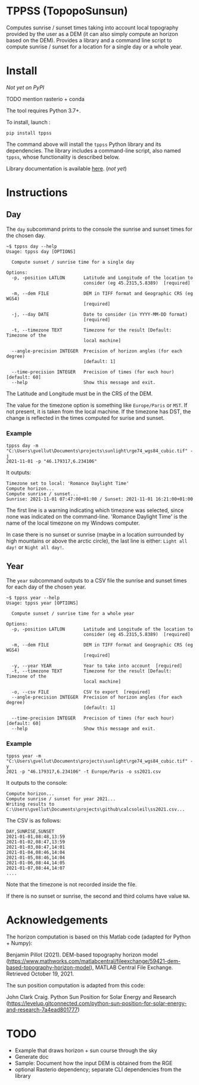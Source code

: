 # TPPSS (TopopoSunsun)

Computes sunrise / sunset times taking into account local topography provided by the user as a DEM (it can also simply compute an horizon based on the DEM). Provides a library and a command line script to compute sunrise / sunset for a location for a single day or a whole year.

# Install

*Not yet on PyPI*

TODO mention rasterio + conda

The tool requires Python 3.7+.

To install, launch :

```console
pip install tppss
```

The command above will install the `tppss` Python library and its dependencies. The library includes a command-line script, also named `tppss`, whose functionality is described below.

Library documentation is available [here](http://example.com). (*not yet*)

# Instructions

## Day

The `day` subcommand prints to the console the sunrise and sunset times for the chosen day.

```console
~$ tppss day --help
Usage: tppss day [OPTIONS]

  Compute sunset / sunrise time for a single day

Options:
  -p, -position LATLON       Latitude and Longitude of the location to
                             consider (eg 45.2315,5.8389)  [required]

  -m, --dem FILE             DEM in TIFF format and Geographic CRS (eg WGS4)
                             [required]

  -j, --day DATE             Date to consider (in YYYY-MM-DD format)
                             [required]

  -t, --timezone TEXT        Timezone for the result [Default: Timezone of the
                             local machine]

  --angle-precision INTEGER  Precision of horizon angles (for each degree)
                             [default: 1]

  --time-precision INTEGER   Precision of times (for each hour)  [default: 60]
  --help                     Show this message and exit.
```

The Latitude and Longitude must be in the CRS of the DEM.

The value for the timezone option is something like `Europe/Paris` or `MST`. If not present, it is taken from the local machine. If the timezone has DST, the change is reflected in the times computed for surise and sunset.

### Example

```
tppss day -m "C:\Users\gvellut\Documents\projects\sunlight\rge74_wgs84_cubic.tif" -j
2021-11-01 -p "46.179317,6.234106"
```

It outputs:

```
Timezone set to local: 'Romance Daylight Time'
Compute horizon...
Compute sunrise / sunset...
Sunrise: 2021-11-01 07:47:00+01:00 / Sunset: 2021-11-01 16:21:00+01:00
```

The first line is a warning indicating which timezone was selected, since none was indicated on the command-line. 'Romance Daylight Time' is the name of the local timezone on my Windows computer.

In case there is no sunset or sunrise (maybe in a location surrounded by high mountains or above the arctic circle), the last line is either: `Light all day!` or `Night all day!`.

## Year

The `year` subcommand outputs to a CSV file the sunrise and sunset times for each day of the chosen year.

```console
~$ tppss year --help
Usage: tppss year [OPTIONS]

  Compute sunset / sunrise time for a whole year

Options:
  -p, -position LATLON       Latitude and Longitude of the location to
                             consider (eg 45.2315,5.8389)  [required]

  -m, --dem FILE             DEM in TIFF format and Geographic CRS (eg WGS4)
                             [required]

  -y, --year YEAR            Year to take into account  [required]
  -t, --timezone TEXT        Timezone for the result [Default: Timezone of the
                             local machine]

  -o, --csv FILE             CSV to export  [required]
  --angle-precision INTEGER  Precision of horizon angles (for each degree)
                             [default: 1]

  --time-precision INTEGER   Precision of times (for each hour)  [default: 60]
  --help                     Show this message and exit.
```

### Example

```
tppss year -m "C:\Users\gvellut\Documents\projects\sunlight\rge74_wgs84_cubic.tif" -y
2021 -p "46.179317,6.234106" -t Europe/Paris -o ss2021.csv
```

It outputs to the console:

```
Compute horizon...
Compute sunrise / sunset for year 2021...
Writing results to C:\Users\gvellut\Documents\projects\github\calcsoleil\ss2021.csv...
```

The CSV is as follows:

```
DAY,SUNRISE,SUNSET
2021-01-01,08:48,13:59
2021-01-02,08:47,13:59
2021-01-03,08:47,14:01
2021-01-04,08:46,14:04
2021-01-05,08:46,14:04
2021-01-06,08:44,14:05
2021-01-07,08:44,14:07
....
```

Note that the timezone is not recorded inside the file.

If there is no sunset or sunrise, the second and third colums have value `NA`.

# Acknowledgements

The horizon computation is based on this Matlab code (adapted for Python + Numpy):

Benjamin Pillot (2021). DEM-based topography horizon model 
(https://www.mathworks.com/matlabcentral/fileexchange/59421-dem-based-topography-horizon-model),
MATLAB Central File Exchange. Retrieved October 19, 2021. 


The sun position computation is adapted from this code:

John Clark Craig. Python Sun Position for Solar Energy and Research
(https://levelup.gitconnected.com/python-sun-position-for-solar-energy-and-research-7a4ead801777)


# TODO 

- Example that draws horizon + sun course through the sky
- Generate doc
- Sample: Document how the input DEM is obtained from the RGE 
- optional Rasterio dependency; separate CLI dependencies from the library
